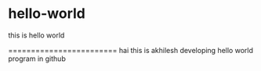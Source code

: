 # hello-world
this is hello world


========================
hai this is akhilesh developing hello world program in github
